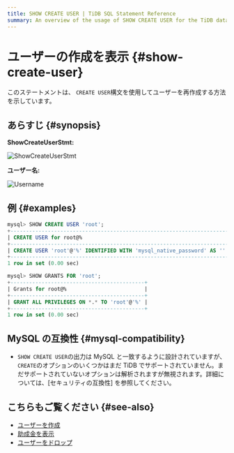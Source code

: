 ```yaml
---
title: SHOW CREATE USER | TiDB SQL Statement Reference
summary: An overview of the usage of SHOW CREATE USER for the TiDB database.
---
```


# ユーザーの作成を表示 {#show-create-user}

このステートメントは、 `CREATE USER`構文を使用してユーザーを再作成する方法を示しています。

## あらすじ {#synopsis}

**ShowCreateUserStmt:**

![ShowCreateUserStmt](https://docs-download.pingcap.com/media/images/docs/sqlgram/ShowCreateUserStmt.png)

**ユーザー名:**

![Username](https://docs-download.pingcap.com/media/images/docs/sqlgram/Username.png)

## 例 {#examples}

```sql
mysql> SHOW CREATE USER 'root';
+--------------------------------------------------------------------------------------------------------------------------+
| CREATE USER for root@%                                                                                                   |
+--------------------------------------------------------------------------------------------------------------------------+
| CREATE USER 'root'@'%' IDENTIFIED WITH 'mysql_native_password' AS '' REQUIRE NONE PASSWORD EXPIRE DEFAULT ACCOUNT UNLOCK |
+--------------------------------------------------------------------------------------------------------------------------+
1 row in set (0.00 sec)

mysql> SHOW GRANTS FOR 'root';
+-------------------------------------------+
| Grants for root@%                         |
+-------------------------------------------+
| GRANT ALL PRIVILEGES ON *.* TO 'root'@'%' |
+-------------------------------------------+
1 row in set (0.00 sec)
```

## MySQL の互換性 {#mysql-compatibility}

-   `SHOW CREATE USER`の出力は MySQL と一致するように設計されていますが、 `CREATE`のオプションのいくつかはまだ TiDB でサポートされていません。まだサポートされていないオプションは解析されますが無視されます。詳細については、[セキュリティの互換性] を参照してください。

## こちらもご覧ください {#see-also}

-   [ユーザーを作成](/sql-statements/sql-statement-create-user.md)
-   [助成金を表示](/sql-statements/sql-statement-show-grants.md)
-   [ユーザーをドロップ](/sql-statements/sql-statement-drop-user.md)
